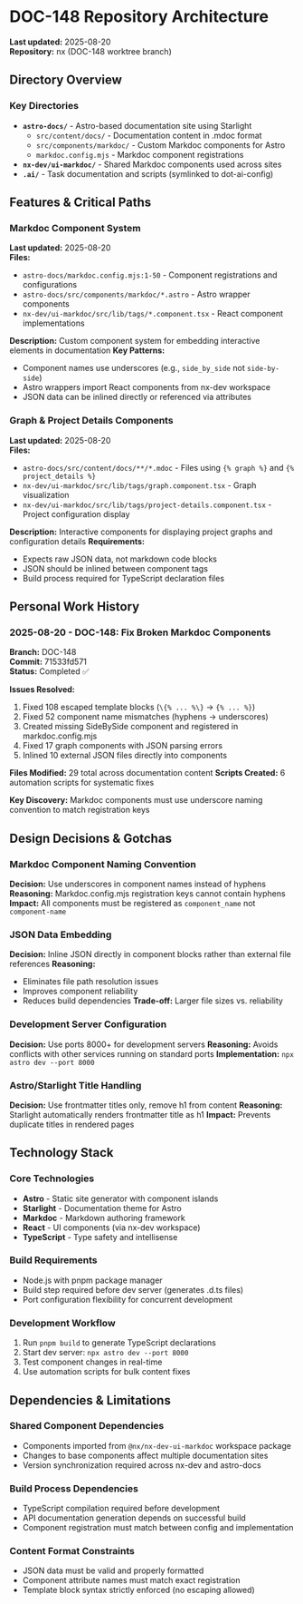 # DOC-148 Repository Architecture

**Last updated:** 2025-08-20  
**Repository:** nx (DOC-148 worktree branch)

## Directory Overview

### Key Directories
- **`astro-docs/`** - Astro-based documentation site using Starlight
  - `src/content/docs/` - Documentation content in .mdoc format
  - `src/components/markdoc/` - Custom Markdoc components for Astro
  - `markdoc.config.mjs` - Markdoc component registrations
- **`nx-dev/ui-markdoc/`** - Shared Markdoc components used across sites
- **`.ai/`** - Task documentation and scripts (symlinked to dot-ai-config)

## Features & Critical Paths

### Markdoc Component System
**Last updated:** 2025-08-20  
**Files:**
- `astro-docs/markdoc.config.mjs:1-50` - Component registrations and configurations
- `astro-docs/src/components/markdoc/*.astro` - Astro wrapper components
- `nx-dev/ui-markdoc/src/lib/tags/*.component.tsx` - React component implementations

**Description:** Custom component system for embedding interactive elements in documentation
**Key Patterns:**
- Component names use underscores (e.g., `side_by_side` not `side-by-side`)
- Astro wrappers import React components from nx-dev workspace
- JSON data can be inlined directly or referenced via attributes

### Graph & Project Details Components
**Last updated:** 2025-08-20  
**Files:**
- `astro-docs/src/content/docs/**/*.mdoc` - Files using `{% graph %}` and `{% project_details %}`
- `nx-dev/ui-markdoc/src/lib/tags/graph.component.tsx` - Graph visualization
- `nx-dev/ui-markdoc/src/lib/tags/project-details.component.tsx` - Project configuration display

**Description:** Interactive components for displaying project graphs and configuration details
**Requirements:**
- Expects raw JSON data, not markdown code blocks
- JSON should be inlined between component tags
- Build process required for TypeScript declaration files

## Personal Work History

### 2025-08-20 - DOC-148: Fix Broken Markdoc Components
**Branch:** DOC-148  
**Commit:** 71533fd571  
**Status:** Completed ✅

**Issues Resolved:**
1. Fixed 108 escaped template blocks (`\{% ... %\}` → `{% ... %}`)
2. Fixed 52 component name mismatches (hyphens → underscores)
3. Created missing SideBySide component and registered in markdoc.config.mjs
4. Fixed 17 graph components with JSON parsing errors
5. Inlined 10 external JSON files directly into components

**Files Modified:** 29 total across documentation content
**Scripts Created:** 6 automation scripts for systematic fixes

**Key Discovery:** Markdoc components must use underscore naming convention to match registration keys

## Design Decisions & Gotchas

### Markdoc Component Naming Convention
**Decision:** Use underscores in component names instead of hyphens
**Reasoning:** Markdoc.config.mjs registration keys cannot contain hyphens
**Impact:** All components must be registered as `component_name` not `component-name`

### JSON Data Embedding
**Decision:** Inline JSON directly in component blocks rather than external file references
**Reasoning:** 
- Eliminates file path resolution issues
- Improves component reliability
- Reduces build dependencies
**Trade-off:** Larger file sizes vs. reliability

### Development Server Configuration
**Decision:** Use ports 8000+ for development servers
**Reasoning:** Avoids conflicts with other services running on standard ports
**Implementation:** `npx astro dev --port 8000`

### Astro/Starlight Title Handling
**Decision:** Use frontmatter titles only, remove h1 from content
**Reasoning:** Starlight automatically renders frontmatter title as h1
**Impact:** Prevents duplicate titles in rendered pages

## Technology Stack

### Core Technologies
- **Astro** - Static site generator with component islands
- **Starlight** - Documentation theme for Astro
- **Markdoc** - Markdown authoring framework
- **React** - UI components (via nx-dev workspace)
- **TypeScript** - Type safety and intellisense

### Build Requirements
- Node.js with pnpm package manager
- Build step required before dev server (generates .d.ts files)
- Port configuration flexibility for concurrent development

### Development Workflow
1. Run `pnpm build` to generate TypeScript declarations
2. Start dev server: `npx astro dev --port 8000`
3. Test component changes in real-time
4. Use automation scripts for bulk content fixes

## Dependencies & Limitations

### Shared Component Dependencies
- Components imported from `@nx/nx-dev-ui-markdoc` workspace package
- Changes to base components affect multiple documentation sites
- Version synchronization required across nx-dev and astro-docs

### Build Process Dependencies  
- TypeScript compilation required before development
- API documentation generation depends on successful build
- Component registration must match between config and implementation

### Content Format Constraints
- JSON data must be valid and properly formatted
- Component attribute names must match exact registration
- Template block syntax strictly enforced (no escaping allowed)